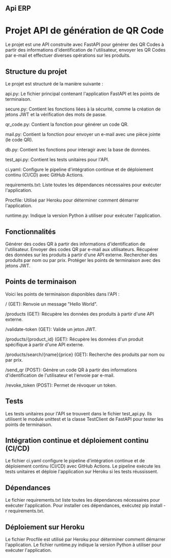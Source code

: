 ## Api ERP

# Projet API de génération de QR Code

Le projet est une API construite avec FastAPI pour générer des QR Codes à partir des informations d'identification de l'utilisateur, envoyer les QR Codes par e-mail et effectuer diverses opérations sur les produits.

## Structure du projet

Le projet est structuré de la manière suivante :

api.py: Le fichier principal contenant l'application FastAPI et les points de terminaison.

secure.py: Contient les fonctions liées à la sécurité, comme la création de jetons JWT et la vérification des mots de passe.

qr_code.py: Contient la fonction pour générer un code QR.

mail.py: Contient la fonction pour envoyer un e-mail avec une pièce jointe (le code QR).

db.py: Contient les fonctions pour interagir avec la base de données.

test_api.py: Contient les tests unitaires pour l'API.

ci.yaml: Configure le pipeline d'intégration continue et de déploiement continu (CI/CD) avec GitHub Actions.

requirements.txt: Liste toutes les dépendances nécessaires pour exécuter l'application.

Procfile: Utilisé par Heroku pour déterminer comment démarrer l'application.

runtime.py: Indique la version Python à utiliser pour exécuter l'application.

## Fonctionnalités

Générer des codes QR à partir des informations d'identification de l'utilisateur.
Envoyer des codes QR par e-mail aux utilisateurs.
Récupérer des données sur les produits à partir d'une API externe.
Rechercher des produits par nom ou par prix.
Protéger les points de terminaison avec des jetons JWT.

## Points de terminaison

Voici les points de terminaison disponibles dans l'API :

/ (GET): Renvoie un message "Hello World".

/products (GET): Récupère les données des produits à partir d'une API externe.

/validate-token (GET): Valide un jeton JWT.

/products/{product_id} (GET): Récupère les données d'un produit spécifique à partir d'une API externe.

/products/search/{name}{price} (GET): Recherche des produits par nom ou par prix.

/send_qr (POST): Génère un code QR à partir des informations d'identification de l'utilisateur et l'envoie 
par e-mail.

/revoke_token (POST): Permet de révoquer un token.

## Tests

Les tests unitaires pour l'API se trouvent dans le fichier test_api.py. Ils utilisent le module unittest et la classe TestClient de FastAPI pour tester les points de terminaison.

## Intégration continue et déploiement continu (CI/CD)

Le fichier ci.yaml configure le pipeline d'intégration continue et de déploiement continu (CI/CD) avec GitHub Actions. Le pipeline exécute les tests unitaires et déploie l'application sur Heroku si les tests réussissent.

## Dépendances

Le fichier requirements.txt liste toutes les dépendances nécessaires pour exécuter l'application. Pour installer ces dépendances, exécutez pip install -r requirements.txt.

## Déploiement sur Heroku

Le fichier Procfile est utilisé par Heroku pour déterminer comment démarrer l'application. Le fichier runtime.py indique la version Python à utiliser pour exécuter l'application.
